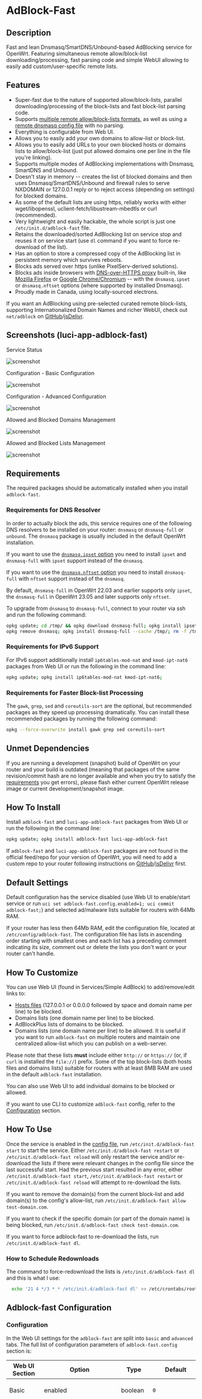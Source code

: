<!-- markdownlint-disable MD013 -->
<!-- markdownlint-disable MD030 -->
<!-- markdownlint-disable MD033 -->

# AdBlock-Fast

## Description

Fast and lean Dnsmasq/SmartDNS/Unbound-based AdBlocking service for OpenWrt. Featuring simultaneous remote allow/block-list downloading/processing, fast parsing code and simple WebUI allowing to easily add custom/user-specific remote lists.

## Features

- Super-fast due to the nature of supported allow/block-lists, parallel downloading/processing of the block-lists and fast block-list parsing code.
- Supports [multiple remote allow/block-lists formats](#recognized-remote-allowblock-list-file-formats), as well as using a [remote dnsmasq config file](#dnsmasq_config_file_url) with no parsing.
- Everything is configurable from Web UI.
- Allows you to easily add your own domains to allow-list or block-list.
- Allows you to easily add URLs to your own blocked hosts or domains lists to allow/block-list (just put allowed domains one per line in the file you're linking).
- Supports multiple modes of AdBlocking implementations with Dnsmasq, SmartDNS and Unbound.
- Doesn't stay in memory -- creates the list of blocked domains and then uses Dnsmasq/SmartDNS/Unbound and firewall rules to serve NXDOMAIN or 127.0.0.1 reply or to reject access (depending on settings) for blocked domains.
- As some of the default lists are using https, reliably works with either wget/libopenssl, uclient-fetch/libustream-mbedtls or curl (recommended).
- Very lightweight and easily hackable, the whole script is just one `/etc/init.d/adblock-fast` file.
- Retains the downloaded/sorted AdBlocking list on service stop and reuses it on service start (use `dl` command if you want to force re-download of the list).
- Has an option to store a compressed copy of the AdBlocking list in persistent memory which survives reboots.
- Blocks ads served over https (unlike PixelServ-derived solutions).
- Blocks ads inside browsers with [DNS-over-HTTPS proxy](https://en.wikipedia.org/wiki/DNS_over_HTTPS) built-in, like [Mozilla Firefox](https://support.mozilla.org/en-US/kb/firefox-dns-over-https#w_about-dns-over-https) or [Google Chrome/Chromium](https://blog.chromium.org/2019/09/experimenting-with-same-provider-dns.html) -- with the `dnsmasq.ipset` or `dnsmasq.nftset` options (where supported by installed Dnsmasq).
- Proudly made in Canada, using locally-sourced electrons.

If you want an AdBlocking using pre-selected curated remote block-lists, supporting Internationalized Domain Names and richer WebUI, check out `net/adblock` on [GitHub](https://github.com/openwrt/packages/tree/master/net/adblock/files)/[jsDelivr](https://cdn.jsdelivr.net/gh/openwrt/packages/net/adblock/files/README.md).

## Screenshots (luci-app-adblock-fast)

Service Status

![screenshot](https://docs.openwrt.melmac.net/adblock-fast/screenshots/screenshot10-status.png "Service Status")

Configuration - Basic Configuration

![screenshot](https://docs.openwrt.melmac.net/adblock-fast/screenshots/screenshot10-config-basic.png "Configuration - Basic Configuration")

Configuration - Advanced Configuration

![screenshot](https://docs.openwrt.melmac.net/adblock-fast/screenshots/screenshot10-config-advanced.png "Configuration - Advanced Configuration")

Allowed and Blocked Domains Management

![screenshot](https://docs.openwrt.melmac.net/adblock-fast/screenshots/screenshot10-domains.png "Allowed and Blocked Domains Management")

Allowed and Blocked Lists Management

![screenshot](https://docs.openwrt.melmac.net/adblock-fast/screenshots/screenshot10-lists.png "Allowed and Blocked Lists Management")

## Requirements

The required packages should be automatically installed when you install `adblock-fast`.

### Requirements for DNS Resolver

In order to actually block the ads, this service requires one of the following DNS resolvers to be installed on your router: `dnsmasq` or `dnsmasq-full` or `unbound`. The `dnsmasq` package is usually included in the default OpenWrt installation.

If you want to use the [`dnsmasq.ipset` option](#dns-resolver-option) you need to install `ipset` and `dnsmasq-full` with `ipset` support instead of the `dnsmasq`.

If you want to use the [`dnsmasq.nftset` option](#dns-resolver-option) you need to install `dnsmasq-full` with `nftset` support instead of the `dnsmasq`.

By default, `dnsmasq-full` in OpenWrt 22.03 and earlier supports only `ipset`, the `dnsmasq-full` in OpenWrt 23.05 and later supports only `nftset`.

To upgrade from `dnsmasq` to `dnsmasq-full`, connect to your router via ssh and run the following command:

```sh
opkg update; cd /tmp/ && opkg download dnsmasq-full; opkg install ipset libnettle8 libnetfilter-conntrack3;
opkg remove dnsmasq; opkg install dnsmasq-full --cache /tmp/; rm -f /tmp/dnsmasq-full*.ipk;
```

### Requirements for IPv6 Support

For IPv6 support additionally install `ip6tables-mod-nat` and `kmod-ipt-nat6` packages from Web UI or run the following in the command line:

```sh
opkg update; opkg install ip6tables-mod-nat kmod-ipt-nat6;
```

### Requirements for Faster Block-list Processing

The `gawk`, `grep`, `sed` and `coreutils-sort` are the optional, but recommended packages as they speed up processing dramatically. You can install these recommended packages by running the following command:

```sh
opkg --force-overwrite install gawk grep sed coreutils-sort
```

## Unmet Dependencies

If you are running a development (snapshot) build of OpenWrt on your router and your build is outdated (meaning that packages of the same revision/commit hash are no longer available and when you try to satisfy the [requirements](#requirements) you get errors), please flash either current OpenWrt release image or current development/snapshot image.

## How To Install

Install `adblock-fast` and `luci-app-adblock-fast` packages from Web UI or run the following in the command line:

```sh
opkg update; opkg install adblock-fast luci-app-adblock-fast
```

If `adblock-fast` and `luci-app-adblock-fast` packages are not found in the official feed/repo for your version of OpenWrt, you will need to add a custom repo to your router following instructions on [GitHub](https://docs.openwrt.melmac.net/#on-your-router)/[jsDelivr](https://cdn.jsdelivr.net/gh/stangri/docs.openwrt.melmac.net/README.md#on-your-router) first.

## Default Settings

Default configuration has the service disabled (use Web UI to enable/start service or run `uci set adblock-fast.config.enabled=1; uci commit adblock-fast;`) and selected ad/malware lists suitable for routers with 64Mb RAM.

If your router has less then 64Mb RAM, edit the configuration file, located at `/etc/config/adblock-fast`. The configuration file has lists in ascending order starting with smallest ones and each list has a preceding comment indicating its size, comment out or delete the lists you don't want or your router can't handle.

## How To Customize

You can use Web UI (found in Services/Simple AdBlock) to add/remove/edit links to:

- [Hosts files](<https://en.wikipedia.org/wiki/Hosts_(file)>) (127.0.0.1 or 0.0.0.0 followed by space and domain name per line) to be blocked.
- Domains lists (one domain name per line) to be blocked.
- AdBlockPlus lists of domains to be blocked.
- Domains lists (one domain name per line) to be allowed. It is useful if you want to run `adblock-fast` on multiple routers and maintain one centralized allow-list which you can publish on a web-server.

Please note that these lists **must** include either `http://` or `https://` (or, if `curl` is installed the `file://`) prefix. Some of the top block-lists (both hosts files and domains lists) suitable for routers with at least 8MB RAM are used in the default `adblock-fast` installation.

You can also use Web UI to add individual domains to be blocked or allowed.

If you want to use CLI to customize `adblock-fast` config, refer to the [Configuration](#configuration) section.

## How To Use

Once the service is enabled in the [config file](#default-settings), run `/etc/init.d/adblock-fast start` to start the service. Either `/etc/init.d/adblock-fast restart` or `/etc/init.d/adblock-fast reload` will only restart the service and/or re-download the lists if there were relevant changes in the config file since the last successful start. Had the previous start resulted in any error, either `/etc/init.d/adblock-fast start`, `/etc/init.d/adblock-fast restart` or `/etc/init.d/adblock-fast reload` will attempt to re-download the lists.

If you want to remove the domain(s) from the current block-list and add domain(s) to the config's allow-list, run `/etc/init.d/adblock-fast allow test-domain.com`.

If you want to check if the specific domain (or part of the domain name) is being blocked, run `/etc/init.d/adblock-fast check test-domain.com`.

If you want to force adblock-fast to re-download the lists, run `/etc/init.d/adblock-fast dl`.

### How to Schedule Redownloads

The command to force-redownload the lists is `/etc/init.d/adblock-fast dl` and this is what I use:

```sh
  echo '21 4 */3 * * /etc/init.d/adblock-fast dl' >> /etc/crontabs/root
```

## Adblock-fast Configuration

### Configuration

In the Web UI settings for the `adblock-fast` are split into `basic` and `advanced` tabs. The full list of configuration parameters of `adblock-fast.config` section is:

| Web UI Section | Option                                                        | Type      | Default                                                                                              | Description                                                                                                                                                                                                                                                                                                                                                                                                    |
| -------------- | ------------------------------------------------------------- | --------- | ---------------------------------------------------------------------------------------------------- | -------------------------------------------------------------------------------------------------------------------------------------------------------------------------------------------------------------------------------------------------------------------------------------------------------------------------------------------------------------------------------------------------------------- |
| Basic          | <a name="enabled"></a>enabled                                 | boolean   | `0`                                                                                                  | Enable/disable the `adblock-fast` service.                                                                                                                                                                                                                                                                                                                                                                     |
| Basic          | <a name="config_update_enabled"></a>config_update_enabled     | boolean   | `0`                                                                                                  | Enable/disable the `adblock-fast` config update. Oftentimes, the URLs to the blocked hosts/domains files become obsolete/outdated, resulting in the error during lists download stage. `adblock-fast` already updates users' config files during install/reinstall, if you enable this variable it will also attempt to fetch and use the most recent config update file before downloading allow/block-lists. |
| -              | <a name="config_update_url"></a>config_update_url             | string    | [Link](https://cdn.jsdelivr.net/gh/openwrt/packages/net/adblock-fast/files/adblock-fast.conf.update) | By default, the config update URL is set to fetch the config update file from the jsDelivr CDN cache of the official OpenWrt source code repository. You can set it to a different URL from CLI/uci only if you wish.                                                                                                                                                                                          |
| -              | <a name="procd_trigger_wan6"></a>procd_trigger_wan6           | boolean   | `0`                                                                                                  | The service is started on WAN interface updates. As [OpenWrt may have floods of WAN6 updates](https://github.com/openwrt/openwrt/issues/5723#issuecomment-1040233237), the workaround for having the service started was to implement the `procd_trigger_wan6` boolean option (set to `0` as default) to enable/disable service start to be triggered by the WAN6 updates.                                     |
| -              | <a name="procd_boot_wan_timeout"></a>procd_boot_wan_timeout   | integer   | `60`                                                                                                 | The time (in seconds) the service will wait for the WAN interface discovery on boot.                                                                                                                                                                                                                                                                                                                           |
| Basic          | <a name="verbosity"></a>verbosity                             | integer   | `2`                                                                                                  | Can be set to `0`, `1` or `2` to control the console and system log output verbosity of the `adblock-fast` service.                                                                                                                                                                                                                                                                                            |
| Basic          | <a name="force_dns"></a>force_dns                             | boolean   | `1`                                                                                                  | Force router's DNS to local devices which may have different/hardcoded DNS server settings. If enabled, creates a firewall rule to intercept DNS requests from local devices to external DNS servers and redirect them to router.                                                                                                                                                                              |
| Basic          | <a name="led"></a>led                                         | string    | `none`                                                                                               | Use one of the router LEDs to indicate the AdBlocking status.                                                                                                                                                                                                                                                                                                                                                  |
| Basic          | <a name="dns"></a>dns                                         | string    | `dnsmasq.servers`                                                                                    | DNS Resolver option. See [table below](#dns-resolver-option) for addtional information.                                                                                                                                                                                                                                                                                                                        |
| Basic          | <a name="dnsmasq_instance"></a>dnsmasq_instance               | list      | `*`                                                                                                  | List of Dnsmasq instance numbers (or '\*' for all) to be affected by the service. This option is only visible in Web UI if the `dnsmasq.addnhosts` or `dnsmasq.servers` are selected as the DNS Resolver option.                                                                                                                                                                                               |
| Basic          | <a name="dnsmasq_config_file_url"></a>dnsmasq_config_file_url | string    |                                                                                                      | Link (URL) to the dnsmasq config file. If this option is set (non-empty), all the other lists are ignored (and will be deleted when you click Save & Apply in the WebUI). The dnsmasq config file is downloaded and used as is (not optimized). This option is only visible in Web UI if the `dnsmasq.config` is selected as the DNS Resolver.                                                                 |
| Basic          | <a name="smartdns_instance"></a>smartdns_instance             | list      | `*`                                                                                                  | List of SmartDNS instance numbers (or '\*' for all) to be affected by the service. This option is only visible in Web UI if the `smartdns.domainset` or `smartdns.nftset` are selected as the DNS Resolver option.                                                                                                                                                                                             |
| Advanced       | <a name="ipv6_enabled"></a>ipv6_enabled                       | boolean   | `0`                                                                                                  | Add IPv6 entries to block-list if `dnsmasq.addnhosts` is used. This option is only visible in Web UI if the `dnsmasq.addnhosts` is selected as the DNS Resolver option.                                                                                                                                                                                                                                        |
| Advanced       | <a name="download_timeout"></a>download_timeout               | integer   | `10`                                                                                                 | Time-out downloads if no reply received within that many last seconds.                                                                                                                                                                                                                                                                                                                                         |
| Advanced       | <a name="curl_additional_param"></a>curl_additional_param     | string    |                                                                                                      | If `curl` is installed and detected, you can pass any additional parameters to `curl` command line with this option.                                                                                                                                                                                                                                                                                           |
| Advanced       | <a name="curl_max_file_size"></a>curl_max_file_size           | integer   | `30000000`                                                                                           | If `curl` is installed and detected, it would not download files bigger than this.                                                                                                                                                                                                                                                                                                                             |
| Advanced       | <a name="curl_retry"></a>curl_retry                           | integer   | `3`                                                                                                  | If `curl` is installed and detected, attempt that many retries for failed downloads.                                                                                                                                                                                                                                                                                                                           |
| Advanced       | <a name="parallel_downloads"></a>parallel_downloads           | boolean   | `1`                                                                                                  | If enabled, all downloads are completed concurrently, if disabled -- sequentioally. Concurrent downloads dramatically speed up service loading.                                                                                                                                                                                                                                                                |
| Advanced       | <a name="debug"></a>debug                                     | boolean   | `0`                                                                                                  | If enabled, output service full debug to `/tmp/adblock-fast.log`. Please note that the debug file may clog up the router's RAM on some devices. Use with caution.                                                                                                                                                                                                                                              |
| Advanced       | <a name="allow_non_ascii"></a>allow_non_ascii                 | boolean   | `0`                                                                                                  | Enable support for non-ASCII characters in the final AdBlocking file. Only enable if your target service supports non-ASCII characters. If you enable this on the system where DNS resolver doesn't support non-ASCII characters, it will crash. Use with caution.                                                                                                                                             |
| Advanced       | <a name="compressed_cache"></a>compressed_cache               | boolean   | `0`                                                                                                  | Create compressed cache of the AdBlocking file in router's persistent memory. Only recommended to be used on routers with large ROM and/or routers with metered/flaky internet connection.                                                                                                                                                                                                                     |
| Advanced       | <a name="compressed_cache_dir"></a>compressed_cache_dir       | directory | `/etc`                                                                                               | Create compressed cache of the AdBlocking file in this directory. This option is only visible in Web UI if the `compressed_cache` option is enabled.                                                                                                                                                                                                                                                           |

### Allowed and Blocked Domains

| Web UI Section              | Option                                      | Type        | Default | Description              |
| --------------------------- | ------------------------------------------- | ----------- | ------- | ------------------------ |
| Allowed and Blocked Domains | <a name="allowed_domain"></a>allowed_domain | list/string |         | List of allowed domains. |
| Allowed and Blocked Domains | <a name="blocked_domain"></a>blocked_domain | list/string |         | List of blocked domains. |

### Allowed and Blocked Lists URLs

The lists of allowed and blocked domains are controlled by the unnamed `file_url` sections, the available options for each section are:

| Option  | Type    | Default | Description                                                                                                                                                                                                                        |
| ------- | ------- | ------- | ---------------------------------------------------------------------------------------------------------------------------------------------------------------------------------------------------------------------------------- |
| action  | String  | `block` | Either `allow` or `block`.                                                                                                                                                                                                         |
| enabled | Boolean | `1`     | Set to `0` to disable processing of this list.                                                                                                                                                                                     |
| size    | Integer |         | Sizes for lists are automatically adjust upon download or migration from `simple-adblock`.                                                                                                                                         |
| url     | String  |         | URL to the remote allow/block-lists. **Must** include either `http://` or `https://` (with `curl` installed may use the `file://`) prefix. Recognized formats are listed [below](#recognized-remote-allowblock-list-file-formats). |

### DNS Resolver Option

Currently supported options are:

| Option              | Explanation                                                                                                                                                                                                                                                                                                                                                                                                                                                                                                                                                                                                                                                                                                                                                                                                                                                                                                                                                                                                                                                                                                          |
| ------------------- | -------------------------------------------------------------------------------------------------------------------------------------------------------------------------------------------------------------------------------------------------------------------------------------------------------------------------------------------------------------------------------------------------------------------------------------------------------------------------------------------------------------------------------------------------------------------------------------------------------------------------------------------------------------------------------------------------------------------------------------------------------------------------------------------------------------------------------------------------------------------------------------------------------------------------------------------------------------------------------------------------------------------------------------------------------------------------------------------------------------------- |
| `dnsmasq.addnhosts` | Creates the Dnsmasq additional hosts file `/var/run/adblock-fast.addnhosts` and modifies Dnsmasq settings, so that Dnsmasq resolves all blocked domains to "local machine": 127.0.0.1. This option doesn't allow block-list optimization (by removing secondary level domains if the top-level domain is also in the block-list), so it results in a much larger block-list file, but, unlike other Dnsmasq-based options, it has almost no effect on the DNS look up speed. This option also allows quick reloads of Dnsmasq on block-list updates. This setting also allows you to configure which Dnsmasq instances would be affected by AdBlocking via `dnsmasq_instance` option.                                                                                                                                                                                                                                                                                                                                                                                                                                |
| `dnsmasq.conf`      | Creates the Dnsmasq config file `/var/dnsmasq.d/adblock-fast` so that Dnsmasq replies with NXDOMAIN: "domain not found". This option allows the block-list optimization (by removing secondary level domains if the top-level domain is also in the block-list), resulting in the smaller block-list file. This option also allows the use of the `dnsmasq_config_file_url` setting which can be pointed to a pre-made `dnsmasq` config file which is used as is, without optimization or compressed cache creation. This option will slow down DNS look up speed somewhat.                                                                                                                                                                                                                                                                                                                                                                                                                                                                                                                                          |
| `dnsmasq.ipset`     | Creates the Dnsmasq ipset file `/var/dnsmasq.d/adblock-fast.ipset` and the firewall rule to reject the matching requests. This is the only option for AdBlocking if you're using a browser with [DNS-over-HTTPS proxy](https://en.wikipedia.org/wiki/DNS_over_HTTPS) built-in, like [Mozilla Firefox](https://support.mozilla.org/en-US/kb/firefox-dns-over-https#w_about-dns-over-https) or [Google Chrome/Chromium](https://blog.chromium.org/2019/09/experimenting-with-same-provider-dns.html). This option allows the block-list optimization (by removing secondary level domains if the top-level domain is also in the block-list), resulting in the smaller block-list file. This option requires installation of `dnsmasq-full` and `ipset` packages.<br/>PLEASE NOTE, that unlike other options which are truly domain name based blocking, this is essentially an IP address based blocking, ie: if you try to block `google-analytics.com` with this option, it may also block/break things like YouTube, Hangouts and other Google services if they share IP address(es) with `google-analytics.com`.  |
| `dnsmasq.nftset`    | Creates the Dnsmasq nft set file `/var/dnsmasq.d/adblock-fast.nftset` and the firewall rule to reject the matching requests. This is the only option for AdBlocking if you're using a browser with [DNS-over-HTTPS proxy](https://en.wikipedia.org/wiki/DNS_over_HTTPS) built-in, like [Mozilla Firefox](https://support.mozilla.org/en-US/kb/firefox-dns-over-https#w_about-dns-over-https) or [Google Chrome/Chromium](https://blog.chromium.org/2019/09/experimenting-with-same-provider-dns.html). This option allows the block-list optimization (by removing secondary level domains if the top-level domain is also in the block-list), resulting in the smaller block-list file. This option requires installation of `dnsmasq-full` and `nft` packages.<br/>PLEASE NOTE, that unlike other options which are truly domain name based blocking, this is essentially an IP address based blocking, ie: if you try to block `google-analytics.com` with this option, it may also block/break things like YouTube, Hangouts and other Google services if they share IP address(es) with `google-analytics.com`. |
| `dnsmasq.servers`   | Creates the Dnsmasq servers file `/var/run/adblock-fast.servers` and modifies Dnsmasq settings so that Dnsmasq replies with NXDOMAIN: "domain not found". This option allows the block-list optimization (by removing secondary level domains if the top-level domain is also in the block-list), resulting in the smaller block-list file. This option will slow down DNS look up speed somewhat. This is a default setting as it results in the smaller block-file and allows quick reloads of Dnsmasq. This setting also allows you to configure which Dnsmasq instances would be affected by AdBlocking via `dnsmasq_instance` option.                                                                                                                                                                                                                                                                                                                                                                                                                                                                           |
| `unbound.adb_list`  | Creates the Unbound config file `/var/lib/unbound/adb_list.adblock-fast` so that Unbound replies with NXDOMAIN: "domain not found". This option allows the block-list optimization (by removing secondary level domains if the top-level domain is also in the block-list), resulting in the smaller block-list file.                                                                                                                                                                                                                                                                                                                                                                                                                                                                                                                                                                                                                                                                                                                                                                                                |

### Default config

The default config file installed with the package can be found [here](https://github.com/openwrt/packages/blob/master/net/adblock-fast/files/adblock-fast.conf). The config file contains some comments to explain some settings and the lists which are too big for most routers are commented out by default as well.

## How Does It Work

This service downloads (and processes in the background, removing comments and other useless data) lists of hosts and domains to be blocked, combines those lists into one big block-list, removes duplicates and sorts it and then removes your allowed domains from the block-list before converting to to Dnsmasq/SmartDNS/Unbound-compatible file and restarting Dnsmasq/SmartDNS/Unbound if needed. The result of the process is that Dnsmasq/SmartDNS/Unbound return NXDOMAIN or 127.0.0.1 (depending on settings) for the blocked domains.

If you specify `google.com` as a domain to be allowed, you will have access to `google.com`, `www.google.com`, `analytics.google.com`, but not fake domains like `email-google.com` or `drive.google.com.verify.signin.normandeassociation.com` for example. If you only want to allow `www.google.com` while blocking all other `google.com` subdomains, just specify `www.google.com` as domain to be allowed.

In general, whatever domain is specified to be allowed; it, along with with its subdomains will be allowed, but not any fake domains containing it.

### Recognized remote allow/block-list file formats

The service can parse the remote allow/block-lists in the following formats:

- AdBlockPlus format
- Dnsmasq format with `address=` assignments
- Dnsmasq format with `local=` assignments
- Dnsmasq format with `server=` assignments
- Hosts file
- Domains list (plain text with one domain per line)

## How It Does Not Work

For most of the [DNS Resolver Options](#dns-resolver-option) to work, your local LAN clients need to be set to use your router's DNS (by default `192.168.1.1`). The `dnsmasq.addnhosts` is the only option which can help you block ads if your local LAN clients are NOT using your router's DNS. There are multiple ways your local LAN clients can be set to NOT use your router's DNS:

1.  Hardcoded on the device. Some Android Lollipop 5.0 phones, some media-centric tablets and some streaming devices for example are known to have hardcoded DNS servers and they ignore your router's DNS settings. You can fix this by either:
    - Rooting your device and changing it from hardcoded DNS servers to obtaining DNS servers from DHCP.
    - Enabling `adblock-fast`'s `force_dns` setting to override the hardcoded DNS on your device.
2.  Manually set on the device. Instead of setting your device to obtain the DNS settings via DHCP, you can set the DNS servers manually. There are some guides online which recommend manually changing the DNS servers on your computer to Google's (8.8.8.8) or Cloudflare's (1.1.1.1) or OpenDNS (208.67.222.222). You can fix this by either:
    - Changing the on-device DNS settings from manual to obtaining DNS servers from DHCP and changing your [router's DNS settings](https://openwrt.org/docs/guide-user/base-system/dhcp#all_options) to use the DNS from Google, Cloudflare or OpenDNS respectively.
    - Enabling `adblock-fast`'s `force_dns` setting to override the hardcoded DNS on your device.
3.  Sent to your device from router via [DHCP Options](https://openwrt.org/docs/guide-user/base-system/dhcp_configuration#dhcp_options). You can fix this by either:
    - Removing [DHCP Options](https://openwrt.org/docs/guide-user/base-system/dhcp_configuration#dhcp_options) 5 and 6 from your router's `/etc/config/dhcp` file.
    - Enabling `adblock-fast`'s `force_dns` setting to override the hardcoded DNS on your device.
4.  By using the DNS-over-TLS, DNS-over-HTTPS or DNSCrypt on your local device or (if supported) by browser on your local device. You can fix this only by:
    - Stopping/removing/disabling DNS-over-TLS, DNS-over-HTTPS or DNSCrypt on your local device and using the secure DNS on your router instead. There are merits to all three of the options above, I can recommend the `https-dns-proxy` and `luci-app-https-dns-proxy` packages for enabling DNS-over-HTTPS on your router.
5.  If you are running a wireguard "server" on your router and remote clients connect to it, the AdBlocking may not work properly for your remote clients until you add the following to `/etc/network` (credit to [dibdot](https://forum.openwrt.org/t/wireguard-and-adblock/49351/6)):

    ```sh
    config route
      option interface 'wg0'
      option target '192.168.1.0'
      option netmask '255.255.255.0'
    ```

## Documentation / Discussion

Please head to [OpenWrt Forum](https://forum.openwrt.org/t/adblock-fast-fast-lean-and-fully-uci-luci-configurable-adblocking/1327/) for discussion of this package.

## Thanks

I'd like to thank everyone who helped create, test and troubleshoot this service. Special thanks to [@hnyman](https://github.com/hnyman) for general package/luci guidance, [@dibdot](https://github.com/dibdot) for general guidance and block-list optimization code, [@ckuethe](https://github.com/ckuethe) for the curl support, non-ASCII filtering and compressed cache code, [@EricLuehrsen](https://github.com/EricLuehrsen) for the Unbound support information, [@vgaetera](https://github.com/vgaetera) for firewall-related advice, [@mushoz](https://github.com/mushoz) for performance testing and [@phasecat](https://forum.openwrt.org/u/phasecat/summary) for submitting various bugs and testing.

<!-- markdownlint-disable MD033 -->

<script defer src='https://static.cloudflareinsights.com/beacon.min.js' data-cf-beacon='{"token": "911798f2c34b45338f8f8182830a3eb6"}'></script>
